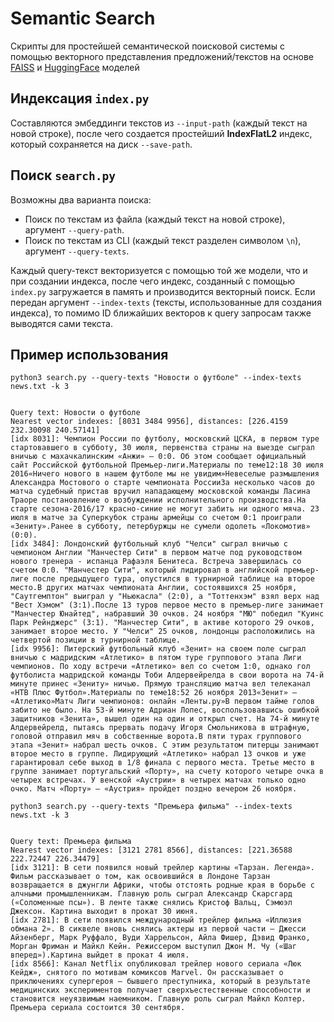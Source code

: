 # Semantic Search

Скрипты для простейшей семантической поисковой системы с помощью векторного представления предложений/текстов на основе [FAISS](https://github.com/facebookresearch/faiss) и [HuggingFace](https://huggingface.co/models?pipeline_tag=feature-extraction) моделей


## Индексация `index.py`

Составляются эмбеддинги текстов из `--input-path` (каждый текст на новой строке), после чего создается простейший **IndexFlatL2** индекс, который сохраняется на диск `--save-path`.

## Поиск `search.py`

Возможны два варианта поиска:

-   Поиск по текстам из файла (каждый текст на новой строке), аргумент `--query-path`.
-   Поиск по текстам из CLI (каждый текст разделен символом `\n`), аргумент `--query-texts`.

Каждый query-текст векторизуется с помощью той же модели, что и при создании индекса, после чего индекс, созданный с помощью `index.py` загружается в память и производится векторный поиск. Если передан аргумент `--index-texts` (тексты, использованные для создания индекса), то помимо ID ближайших векторов к query запросам также выводятся сами текста.

## Пример использования

```
python3 search.py --query-texts "Новости о футболе" --index-texts news.txt -k 3


Query text: Новости о футболе
Nearest vector indexes: [8031 3484 9956], distances: [226.4159  232.30098 240.57141]
[idx 8031]: Чемпион России по футболу, московский ЦСКА, в первом туре стартовавшего в субботу, 30 июля, первенства страны на выезде сыграл вничью с махачкалинским «Анжи» — 0:0. Об этом сообщает официальный сайт Российской футбольной Премьер-лиги.Материалы по теме12:18 30 июля 2016«Ничего нового в нашем футболе мы не увидим»Невеселые размышления Александра Мостового о старте чемпионата РоссииЗа несколько часов до матча судебный пристав вручил нападающему московской команды Ласина Траоре постановление о возбуждении исполнительного производства.На старте сезона-2016/17 красно-синие не могут забить ни одного мяча. 23 июля в матче за Суперкубок страны армейцы со счетом 0:1 проиграли «Зениту».Ранее в субботу, петербуржцы не сумели одолеть «Локомотив» (0:0).
[idx 3484]: Лондонский футбольный клуб "Челси" сыграл вничью с чемпионом Англии "Манчестер Сити" в первом матче под руководством нового тренера - испанца Рафаэля Бенитеса. Встреча завершилась со счетом 0:0. "Манчестер Сити", который лидировал в английской премьер-лиге после предыдущего тура, опустился в турнирной таблице на второе место.В других матчах чемпионата Англии, состоявшихся 25 ноября, "Саутгемптон" выиграл у "Ньюкасла" (2:0), а "Тоттенхэм" взял верх над "Вест Хэмом" (3:1).После 13 туров первое место в премьер-лиге занимает "Манчестер Юнайтед", набравший 30 очков. 24 ноября "МЮ" победил "Куинс Парк Рейнджерс" (3:1). "Манчестер Сити", в активе которого 29 очков, занимает второе место. У "Челси" 25 очков, лондонцы расположились на четвертой позиции в турнирной таблице.
[idx 9956]: Питерский футбольный клуб «Зенит» на своем поле сыграл вничью с мадридским «Атлетико» в пятом туре группового этапа Лиги чемпионов. По ходу встречи «Атлетико» вел со счетом 1:0, однако гол футболиста мадридской команды Тоби Алдервейрелда в свои ворота на 74-й минуте принес «Зениту» ничью. Прямую трансляцию матча вел телеканал «НТВ Плюс Футбол».Материалы по теме18:52 26 ноября 2013«Зенит» — «Атлетико»Матч Лиги чемпионов: онлайн «Ленты.ру»В первом тайме голов забито не было. На 53-й минуте Адриан Лопес, воспользовавшись ошибкой защитников «Зенита», вышел один на один и открыл счет. На 74-й минуте Алдервейрелд, пытаясь прервать подачу Игоря Смольникова в штрафную, головой отправил мяч в собственные ворота.В пяти турах группового этапа «Зенит» набрал шесть очков. С этим результатом питерцы занимают второе место в группе. Лидирующий «Атлетико» набрал 13 очков и уже гарантировал себе выход в 1/8 финала с первого места. Третье место в группе занимает португальский «Порту», на счету которого четыре очка в четырех встречах. У венской «Аустрии» в четырех матчах только одно очко. Матч «Порту» — «Аустрия» пройдет поздно вечером 26 ноября.
```

```
python3 search.py --query-texts "Премьера фильма" --index-texts news.txt -k 3


Query text: Премьера фильма
Nearest vector indexes: [3121 2781 8566], distances: [221.36588 222.72447 226.34479]
[idx 3121]: В сети появился новый трейлер картины «Тарзан. Легенда». Фильм рассказывает о том, как освоившийся в Лондоне Тарзан возвращается в джунгли Африки, чтобы отстоять родные края в борьбе с алчными промышленникам. Главную роль сыграл Александр Скарсгард («Соломенные псы»). В ленте также снялись Кристоф Вальц, Сэмюэл Джексон. Картина выходит в прокат 30 июня.
[idx 2781]: В сети появился международный трейлер фильма «Иллюзия обмана 2». В сиквеле вновь снялись актеры из первой части — Джесси Айзенберг, Марк Руффало, Вуди Харрельсон, Айла Фишер, Дэвид Франко, Морган Фриман и Майкл Кейн. Режиссером выступил Джон М. Чу («Шаг вперед»).Картина выйдет в прокат 4 июля.
[idx 8566]: Канал Netflix опубликовал трейлер нового сериала «Люк Кейдж», снятого по мотивам комиксов Marvel. Он рассказывает о приключениях супергероя — бывшего преступника, который в результате медицинских экспериментов получает сверхъестественные способности и становится неуязвимым наемником. Главную роль сыграл Майкл Колтер. Премьера сериала состоится 30 сентября.
```
